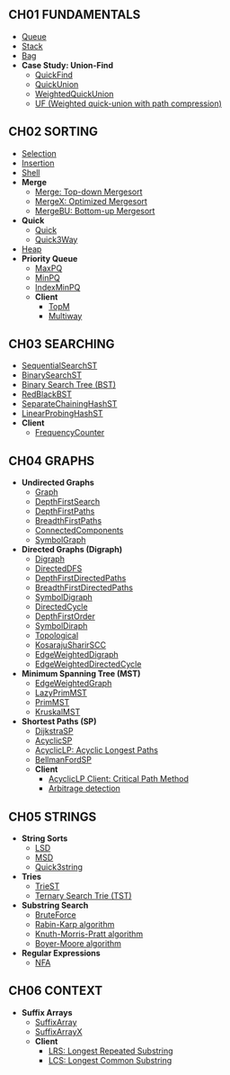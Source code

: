 
## CH01 FUNDAMENTALS
  - [Queue](fund/queue.go)
  - [Stack](fund/stack.go)
  - [Bag](fund/bag.go)
  - **Case Study: Union-Find**
    - [QuickFind](fund/uf/quick_find.go)
    - [QuickUnion](fund/uf/quick_union.go)
    - [WeightedQuickUnion](fund/uf/weighted_quick_union.go)
    - [UF (Weighted quick-union with path compression)](fund/uf/uf.go)
## CH02 SORTING
  - [Selection](sorting/selection.go)
  - [Insertion](sorting/insertion.go)
  - [Shell](sorting/shell.go)
  - **Merge**
    - [Merge: Top-down Mergesort](sorting/merge.go)
    - [MergeX: Optimized Mergesort](sorting/mergex.go)
    - [MergeBU: Bottom-up Mergesort](sorting/merge_bu.go)
  - **Quick**
    - [Quick](sorting/quick.go)
    - [Quick3Way](sorting/quick_3way.go)
  - [Heap](sorting/heap.go)
  - **Priority Queue**
    - [MaxPQ](sorting/pq/max_pq.go)
    - [MinPQ](sorting/pq/min_pq.go)
    - [IndexMinPQ](sorting/pq/min_index_pq.go)
    - **Client**
      - [TopM](sorting/pq/example_topm_test.go)
      - [Multiway](sorting/pq/example_index_pq_test.go)
## CH03 SEARCHING
  - [SequentialSearchST](searching/sequential_search.go)
  - [BinarySearchST](searching/binary_search.go)
  - [Binary Search Tree (BST)](searching/bst.go)
  - [RedBlackBST](searching/red_black_bst.go)
  - [SeparateChainingHashST](searching/separate_chaining_hash_st.go)
  - [LinearProbingHashST](searching/linear_probing_hash_st.go)
  - **Client**
    - [FrequencyCounter](searching/example_frequency_test.go)
## CH04 GRAPHS
  - **Undirected Graphs**
    - [Graph](graphs/graph/graph.go)
    - [DepthFirstSearch](graphs/graph/depth_first_search.go)
    - [DepthFirstPaths](graphs/graph/depth_first_paths.go)
    - [BreadthFirstPaths](graphs/graph/breadth_first_paths.go)
    - [ConnectedComponents](graphs/graph/connected_components.go)
    - [SymbolGraph](graphs/graph/symbol_graph.go)
  - **Directed Graphs (Digraph)**
    - [Digraph](graphs/digraph/digraph.go)
    - [DirectedDFS](graphs/digraph/directed_dfs.go)
    - [DepthFirstDirectedPaths](graphs/digraph/depth_first_directed_paths.go)
    - [BreadthFirstDirectedPaths](graphs/digraph/breadth_first_directed_paths.go)
    - [SymbolDigraph](graphs/digraph/symbol_graph.go)
    - [DirectedCycle](graphs/digraph/directed_cycle.go)
    - [DepthFirstOrder](graphs/digraph/depth_first_order.go)
    - [SymbolDiraph](graphs/digraph/symbol_digraph.go)
    - [Topological](graphs/digraph/topological.go)
    - [KosarajuSharirSCC](graphs/digraph/kosaraju_sharir_scc.go)
    - [EdgeWeightedDigraph](graphs/digraph/edge_weighted_digraph.go)
    - [EdgeWeightedDirectedCycle](graphs/digraph/edge_weighted_directed_cycle.go)
  - **Minimum Spanning Tree (MST)**
    - [EdgeWeightedGraph](graphs/mst/edge_weighted_graph.go)
    - [LazyPrimMST](graphs/mst/lazy_prim_mst.go)
    - [PrimMST](graphs/mst/prim_mst.go)
    - [KruskalMST](graphs/mst/kruskal_mst.go)
  - **Shortest Paths (SP)**
    - [DijkstraSP](graphs/sp/dijkstra_sp.go)
    - [AcyclicSP](graphs/sp/acyclic_sp.go)
    - [AcyclicLP: Acyclic Longest Paths](graphs/sp/acyclic_lp.go)
    - [BellmanFordSP](graphs/sp/bellman_ford_sp.go)
    - **Client**
      - [AcyclicLP Client: Critical Path Method](graphs/sp/cpm.go)
      - [Arbitrage detection](graphs/sp/arbitrage.go)
## CH05 STRINGS
  - **String Sorts**
    - [LSD](strings/sort/lsd.go)
    - [MSD](strings/sort/msd.go)
    - [Quick3string](strings/sort/quick_3way.go)
  - **Tries**
    - [TrieST](strings/trie/trie_st.go)
    - [Ternary Search Trie (TST)](strings/trie/ternary_search_trie.go)
  - **Substring Search**
    - [BruteForce](strings/search/brute_force.go)
    - [Rabin-Karp algorithm](strings/search/rabin_karp.go)
    - [Knuth-Morris-Pratt algorithm](strings/search/kmp.go)
    - [Boyer-Moore algorithm](strings/search/boyer_moore.go)
  - **Regular Expressions**
    - [NFA](strings/regexp/nfa.go)
## CH06 CONTEXT
  - **Suffix Arrays**
    - [SuffixArray](context/suffix/suffix_array.go)
    - [SuffixArrayX](context/suffix/suffix_array_x.go)
    - **Client**
      - [LRS: Longest Repeated Substring](context/suffix/suffix.go)
      - [LCS: Longest Common Substring](context/suffix/suffix.go)
